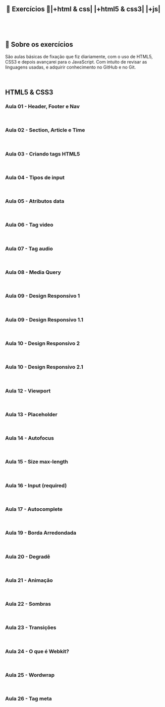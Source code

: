 <h2 align="center">
    <b>🚀 Exercícios 🚀|+html & css| |+html5 & css3| |+js| </b>  
    <br><br>
 
</h2>

<br>

## 🧐 Sobre os exercícios

São aulas básicas de fixação que fiz diariamente, com o uso de HTML5, CSS3 e depois avançarei para o JavaScript. Com intuito de revisar as linguagens usadas, e adquirir conhecimento no GitHub e no Git.

<br>

## HTML5 & CSS3

### Aula 01 - Header, Footer e Nav 

<br>

### Aula 02 - Section, Article e Time 

<br>

### Aula 03 - Criando tags HTML5

<br>

### Aula 04 - Tipos de input

<br>

### Aula 05 - Atributos data

<br> 

### Aula 06 - Tag video 

<br> 

### Aula 07 - Tag audio

<br> 

### Aula 08 - Media Query

<br> 

### Aula 09 - Design Responsivo 1

<br> 

### Aula 09 - Design Responsivo 1.1

<br> 

### Aula 10 - Design Responsivo 2

<br> 

### Aula 10 - Design Responsivo 2.1

<br> 

### Aula 12 - Viewport

<br> 

### Aula 13 - Placeholder

<br> 

### Aula 14 - Autofocus

<br> 

### Aula 15 - Size max-length

<br> 

### Aula 16 - Input (required)

<br> 

### Aula 17 - Autocomplete

<br> 

### Aula 19 - Borda Arredondada

<br> 

### Aula 20 - Degradê

<br> 

### Aula 21 - Animação

<br> 

### Aula 22 - Sombras

<br> 

### Aula 23 - Transições

<br> 

### Aula 24 - O que é Webkit?

<br> 

### Aula 25 - Wordwrap

<br> 

### Aula 26 - Tag meta 
